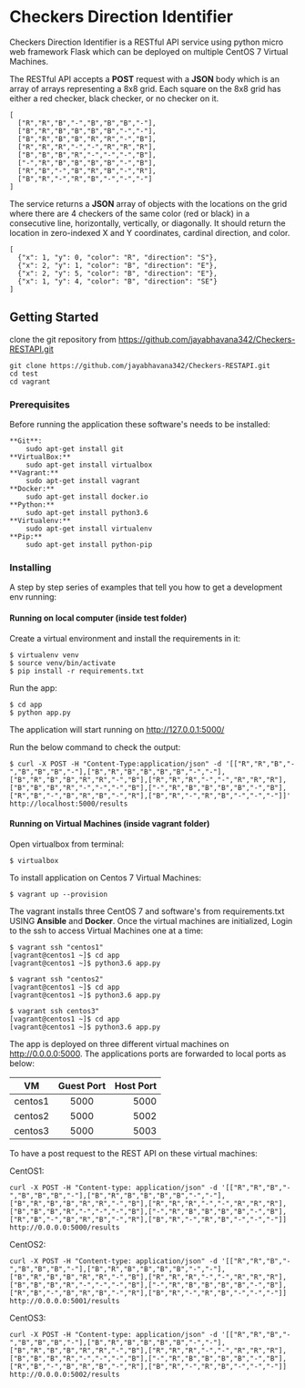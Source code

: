 # Checkers Direction Identifier

Checkers Direction Identifier is a RESTful API service using python micro web framework Flask which can be deployed on multiple CentOS 7 Virtual Machines.

The RESTful API accepts a **POST** request with a **JSON** body which is an array of arrays representing a 8x8 grid. Each square on the 8x8 grid has either a red checker, black checker, or no checker on it.

```
[
  ["R","R","B","-","B","B","B","-"],
  ["B","R","B","B","B","B","-","-"],
  ["B","R","B","B","R","R","-","B"],
  ["R","R","R","-","-","R","R","R"],
  ["B","B","B","R","-","-","-","B"],
  ["-","R","B","B","B","B","-","B"],
  ["R","B","-","B","R","B","-","R"],
  ["B","R","-","R","B","-","-","-"]
]

```

The service returns a **JSON** array of objects with the locations on the grid where there are 4 checkers of the same color (red or black) in a consecutive line, horizontally, vertically, or diagonally. It should return the location in zero-indexed X and Y coordinates, cardinal direction, and color.

```
[
  {"x": 1, "y": 0, "color": "R", "direction": "S"},
  {"x": 2, "y": 1, "color": "B", "direction": "E"},
  {"x": 2, "y": 5, "color": "B", "direction": "E"},
  {"x": 1, "y": 4, "color": "B", "direction": "SE"}
]

```

## Getting Started

clone the git repository from https://github.com/jayabhavana342/Checkers-RESTAPI.git

```
git clone https://github.com/jayabhavana342/Checkers-RESTAPI.git
cd test
cd vagrant

```

### Prerequisites

Before running the application these software's needs to be installed:

```
**Git**:
    sudo apt-get install git
**VirtualBox:**
    sudo apt-get install virtualbox
**Vagrant:**
    sudo apt-get install vagrant
**Docker:**
    sudo apt-get install docker.io
**Python:**
    sudo apt-get install python3.6
**Virtualenv:**
    sudo apt-get install virtualenv
**Pip:**
    sudo apt-get install python-pip

```

### Installing

A step by step series of examples that tell you how to get a development env running:

#### Running on local computer (inside test folder)

Create a virtual environment and install the requirements in it:
```
$ virtualenv venv
$ source venv/bin/activate
$ pip install -r requirements.txt

```

Run the app:
```
$ cd app
$ python app.py

```
The application will start running on http://127.0.0.1:5000/


Run the below command to check the output:
```
$ curl -X POST -H "Content-Type:application/json" -d '[["R","R","B","-","B","B","B","-"],["B","R","B","B","B","B","-","-"],["B","R","B","B","R","R","-","B"],["R","R","R","-","-","R","R","R"],["B","B","B","R","-","-","-","B"],["-","R","B","B","B","B","-","B"],["R","B","-","B","R","B","-","R"],["B","R","-","R","B","-","-","-"]]' http://localhost:5000/results

```

#### Running on Virtual Machines (inside vagrant folder)

Open virtualbox from terminal:
```
$ virtualbox

```

To install application on Centos 7 Virtual Machines:
```
$ vagrant up --provision

```

The vagrant installs three CentOS 7 and software's from requirements.txt USING **Ansible** and **Docker**.
Once the virtual machines are initialized, Login to the ssh to access Virtual Machines one at a time:

```
$ vagrant ssh "centos1"
[vagrant@centos1 ~]$ cd app
[vagrant@centos1 ~]$ python3.6 app.py

```

```
$ vagrant ssh "centos2"
[vagrant@centos1 ~]$ cd app
[vagrant@centos1 ~]$ python3.6 app.py

```

```
$ vagrant ssh centos3"
[vagrant@centos1 ~]$ cd app
[vagrant@centos1 ~]$ python3.6 app.py

```

The app is deployed on three different virtual machines on http://0.0.0.0:5000.
The applications ports are forwarded to local ports as below:

| VM           | Guest Port    | Host Port   |
| ------------ |:-------------:| -----------:|
| centos1      | 5000          | 5000        |
| centos2      | 5000          | 5002        |
| centos3      | 5000          | 5003        |

To have a post request to the REST API on these virtual machines:

CentOS1:
```
curl -X POST -H "Content-type: application/json" -d '[["R","R","B","-","B","B","B","-"],["B","R","B","B","B","B","-","-"],["B","R","B","B","R","R","-","B"],["R","R","R","-","-","R","R","R"],["B","B","B","R","-","-","-","B"],["-","R","B","B","B","B","-","B"],["R","B","-","B","R","B","-","R"],["B","R","-","R","B","-","-","-"]] http://0.0.0.0:5000/results

```
CentOS2:
```
curl -X POST -H "Content-type: application/json" -d '[["R","R","B","-","B","B","B","-"],["B","R","B","B","B","B","-","-"],["B","R","B","B","R","R","-","B"],["R","R","R","-","-","R","R","R"],["B","B","B","R","-","-","-","B"],["-","R","B","B","B","B","-","B"],["R","B","-","B","R","B","-","R"],["B","R","-","R","B","-","-","-"]] http://0.0.0.0:5001/results

```
CentOS3:
```
curl -X POST -H "Content-type: application/json" -d '[["R","R","B","-","B","B","B","-"],["B","R","B","B","B","B","-","-"],["B","R","B","B","R","R","-","B"],["R","R","R","-","-","R","R","R"],["B","B","B","R","-","-","-","B"],["-","R","B","B","B","B","-","B"],["R","B","-","B","R","B","-","R"],["B","R","-","R","B","-","-","-"]] http://0.0.0.0:5002/results

```